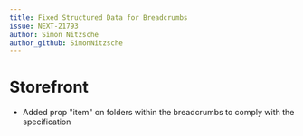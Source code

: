 ```yaml
---
title: Fixed Structured Data for Breadcrumbs
issue: NEXT-21793
author: Simon Nitzsche
author_github: SimonNitzsche
---
```

# Storefront
* Added prop "item" on folders within the breadcrumbs to comply with the specification
